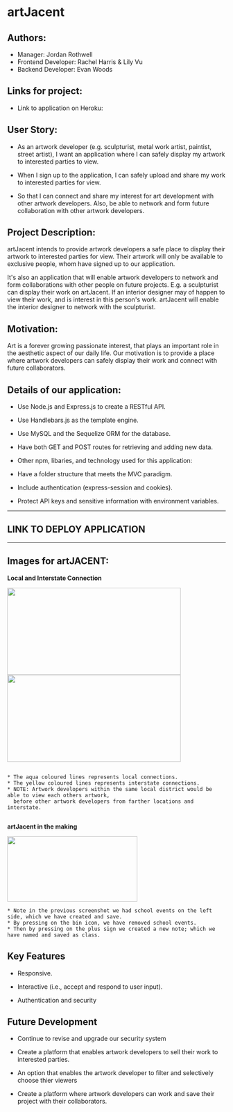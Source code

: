 # artJacent

## Authors:

* Manager: Jordan Rothwell
* Frontend Developer: Rachel Harris & Lily Vu
* Backend Developer: Evan Woods


## Links for project:

- Link to application on Heroku:



## User Story:

- As an artwork developer (e.g. sculpturist, metal work artist, paintist, street artist), I want an application where I can safely display my artwork to interested parties to view.

- When I sign up to the application, I can safely upload and share my work to interested parties for view.

- So that I can connect and share my interest for art development with other artwork developers. Also, be able to network and form future collaboration with other artwork developers.

## Project Description:

artJacent intends to provide artwork developers a safe place to display their artwork to interested parties for view. Their artwork will only be available to exclusive people, whom have signed up to our application.

It's also an application that will enable artwork developers to network and form collaborations with other people on future projects.
E.g. a sculpturist can display their work on artJacent. If an interior designer may of happen to view their work, and is interest in this person's work. artJacent will enable the interior designer to network with the sculpturist.

## Motivation:

Art is a forever growing passionate interest, that plays an important role in the aesthetic aspect of our daily life. Our motivation is to provide a place where artwork developers can safely display their work and connect with future collaborators.

## Details of our application:

- Use Node.js and Express.js to create a RESTful API.

- Use Handlebars.js as the template engine.

- Use MySQL and the Sequelize ORM for the database.

- Have both GET and POST routes for retrieving and adding new data.

- Other npm, libaries, and technology used for this application:

- Have a folder structure that meets the MVC paradigm.

- Include authentication (express-session and cookies).

- Protect API keys and sensitive information with environment variables.


**********************************************
## LINK TO DEPLOY APPLICATION



**********************************************

## Images for artJACENT:

**Local and Interstate Connection**


<img src="https://user-images.githubusercontent.com/94832331/159158066-7ffd80eb-caca-419b-bddb-959cf3d0fac3.png" width="400" height="200"> <img src="https://user-images.githubusercontent.com/94832331/159158556-25020389-0c69-4010-acf9-46f5d0e379b8.png" width="400" height="200">




``````````````````````````````````````````````````````````````````````````````````````````````````````````````````````````````````````````

* The aqua coloured lines represents local connections.
* The yellow coloured lines represents interstate connections.
* NOTE: Artwork developers within the same local district would be able to view each others artwork,
  before other artwork developers from farther locations and interstate. 


``````````````````````````````````````````````````````````````````````````````````````````````````````````````````````````````````````````


**artJacent in the making**

<img src="https://user-images.githubusercontent.com/94832331/159162235-f20c8aee-fdfe-491e-993c-660236ea21aa.png" width="300" height="150">


````````````````````````````````````````````````````````````````````````````````````````````````````````````````````````````
* Note in the previous screenshot we had school events on the left side, which we have created and save.
* By pressing on the bin icon, we have removed school events. 
* Then by pressing on the plus sign we created a new note; which we have named and saved as class. 

````````````````````````````````````````````````````````````````````````````````````````````````````````````````````````````














## Key Features

- Responsive.

- Interactive (i.e., accept and respond to user input).

- Authentication and security

## Future Development

- Continue to revise and upgrade our security system

- Create a platform that enables artwork developers to sell their work to interested parties.

- An option that enables the artwork developer to filter and selectively choose thier viewers

- Create a platform where artwork developers can work and save their project with their collaborators.

